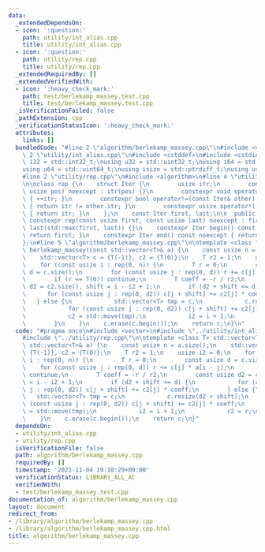 ```yaml
---
data:
  _extendedDependsOn:
  - icon: ':question:'
    path: utility/int_alias.cpp
    title: utility/int_alias.cpp
  - icon: ':question:'
    path: utility/rep.cpp
    title: utility/rep.cpp
  _extendedRequiredBy: []
  _extendedVerifiedWith:
  - icon: ':heavy_check_mark:'
    path: test/berlekamp_massey.test.cpp
    title: test/berlekamp_massey.test.cpp
  _isVerificationFailed: false
  _pathExtension: cpp
  _verificationStatusIcon: ':heavy_check_mark:'
  attributes:
    links: []
  bundledCode: "#line 2 \"algorithm/berlekamp_massey.cpp\"\n#include <vector>\n#line\
    \ 2 \"utility/int_alias.cpp\"\n#include <cstddef>\n#include <cstdint>\n\nusing\
    \ i32 = std::int32_t;\nusing u32 = std::uint32_t;\nusing i64 = std::int64_t;\n\
    using u64 = std::uint64_t;\nusing isize = std::ptrdiff_t;\nusing usize = std::size_t;\n\
    #line 2 \"utility/rep.cpp\"\n#include <algorithm>\n#line 4 \"utility/rep.cpp\"\
    \n\nclass rep {\n    struct Iter {\n        usize itr;\n        constexpr Iter(const\
    \ usize pos) noexcept : itr(pos) {}\n        constexpr void operator++() noexcept\
    \ { ++itr; }\n        constexpr bool operator!=(const Iter& other) const noexcept\
    \ { return itr != other.itr; }\n        constexpr usize operator*() const noexcept\
    \ { return itr; }\n    };\n    const Iter first, last;\n\n  public:\n    explicit\
    \ constexpr rep(const usize first, const usize last) noexcept : first(first),\
    \ last(std::max(first, last)) {}\n    constexpr Iter begin() const noexcept {\
    \ return first; }\n    constexpr Iter end() const noexcept { return last; }\n\
    };\n#line 5 \"algorithm/berlekamp_massey.cpp\"\n\ntemplate <class T> std::vector<T>\
    \ berlekamp_massey(const std::vector<T>& a) {\n    const usize n = a.size();\n\
    \    std::vector<T> c = {T(-1)}, c2 = {T(0)};\n    T r2 = 1;\n    usize i2 = 0;\n\
    \    for (const usize i : rep(0, n)) {\n        T r = 0;\n        const usize\
    \ d = c.size();\n        for (const usize j : rep(0, d)) r += c[j] * a[i - j];\n\
    \        if (r == T(0)) continue;\n        T coeff = -r / r2;\n        const usize\
    \ d2 = c2.size(), shift = i - i2 + 1;\n        if (d2 + shift <= d) {\n      \
    \      for (const usize j : rep(0, d2)) c[j + shift] += c2[j] * coeff;\n     \
    \   } else {\n            std::vector<T> tmp = c;\n            c.resize(d2 + shift);\n\
    \            for (const usize j : rep(0, d2)) c[j + shift] += c2[j] * coeff;\n\
    \            c2 = std::move(tmp);\n            i2 = i + 1;\n            r2 = r;\n\
    \        }\n    }\n    c.erase(c.begin());\n    return c;\n}\n"
  code: "#pragma once\n#include <vector>\n#include \"../utility/int_alias.cpp\"\n\
    #include \"../utility/rep.cpp\"\n\ntemplate <class T> std::vector<T> berlekamp_massey(const\
    \ std::vector<T>& a) {\n    const usize n = a.size();\n    std::vector<T> c =\
    \ {T(-1)}, c2 = {T(0)};\n    T r2 = 1;\n    usize i2 = 0;\n    for (const usize\
    \ i : rep(0, n)) {\n        T r = 0;\n        const usize d = c.size();\n    \
    \    for (const usize j : rep(0, d)) r += c[j] * a[i - j];\n        if (r == T(0))\
    \ continue;\n        T coeff = -r / r2;\n        const usize d2 = c2.size(), shift\
    \ = i - i2 + 1;\n        if (d2 + shift <= d) {\n            for (const usize\
    \ j : rep(0, d2)) c[j + shift] += c2[j] * coeff;\n        } else {\n         \
    \   std::vector<T> tmp = c;\n            c.resize(d2 + shift);\n            for\
    \ (const usize j : rep(0, d2)) c[j + shift] += c2[j] * coeff;\n            c2\
    \ = std::move(tmp);\n            i2 = i + 1;\n            r2 = r;\n        }\n\
    \    }\n    c.erase(c.begin());\n    return c;\n}"
  dependsOn:
  - utility/int_alias.cpp
  - utility/rep.cpp
  isVerificationFile: false
  path: algorithm/berlekamp_massey.cpp
  requiredBy: []
  timestamp: '2021-11-04 19:10:29+09:00'
  verificationStatus: LIBRARY_ALL_AC
  verifiedWith:
  - test/berlekamp_massey.test.cpp
documentation_of: algorithm/berlekamp_massey.cpp
layout: document
redirect_from:
- /library/algorithm/berlekamp_massey.cpp
- /library/algorithm/berlekamp_massey.cpp.html
title: algorithm/berlekamp_massey.cpp
---
```

